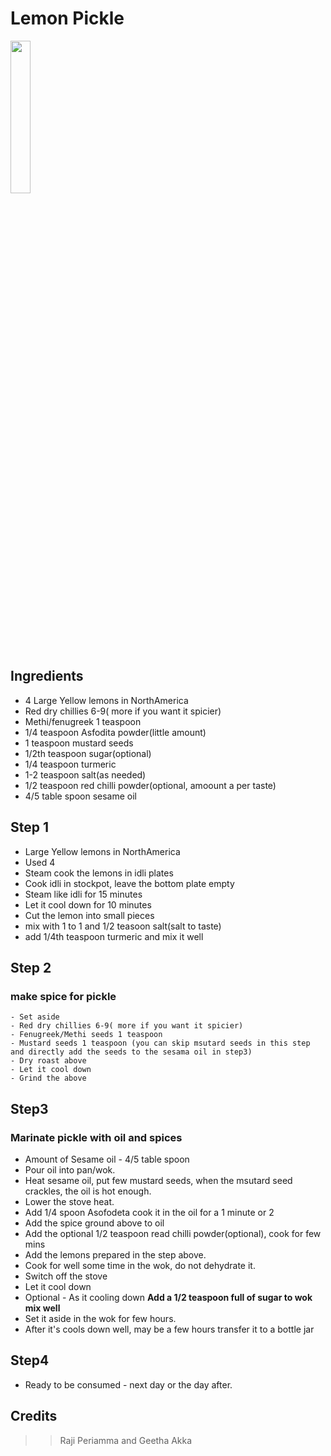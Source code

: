 # Lemon Pickle
<img src="https://github.com/paramraghavan/cookbook/assets/52529498/7cc45a55-7c68-4faf-807b-979c4c57977b"  width="25%" height="25%">

## Ingredients
- 4 Large Yellow lemons in NorthAmerica
- Red dry chillies 6-9( more if you want it spicier) 
- Methi/fenugreek 1 teaspoon
- 1/4 teaspoon Asfodita powder(little amount)
- 1 teaspoon mustard seeds
- 1/2th teaspoon sugar(optional)
- 1/4 teaspoon turmeric
- 1-2 teaspoon salt(as needed)
- 1/2 teaspoon red chilli powder(optional, amoount a per taste)
- 4/5 table spoon sesame oil
  
## Step 1
- Large Yellow lemons in NorthAmerica
- Used 4
- Steam cook the lemons in idli plates
- Cook idli  in stockpot, leave the bottom plate empty
- Steam like idli for 15 minutes
- Let it cool down for 10 minutes
- Cut the lemon into small pieces
- mix with 1 to 1 and 1/2 teasoon salt(salt to taste)
- add 1/4th teaspoon turmeric and mix it well



## Step 2
### make spice for pickle
```
- Set aside
- Red dry chillies 6-9( more if you want it spicier) 
- Fenugreek/Methi seeds 1 teaspoon
- Mustard seeds 1 teaspoon (you can skip msutard seeds in this step and directly add the seeds to the sesama oil in step3)
- Dry roast above
- Let it cool down
- Grind the above
```

## Step3
### Marinate pickle with oil and spices
- Amount of Sesame oil  - 4/5 table spoon
- Pour oil into pan/wok.
- Heat sesame oil, put few mustard seeds, when the msutard seed crackles, the oil is hot enough.
- Lower the stove heat.
- Add 1/4 spoon Asofodeta cook it in the oil for a 1 minute or 2
- Add the spice ground above to oil
- Add the optional 1/2 teaspoon read chilli powder(optional), cook for few mins
- Add the lemons prepared  in the step above.
- Cook for well some time in the wok, do not dehydrate it.
- Switch off the stove
- Let it cool down
- Optional - As it cooling down **Add a 1/2 teaspoon full of sugar to wok mix well**
- Set it aside in the wok for few hours.
- After it's cools down well, may be a few hours transfer it to a bottle jar

## Step4
- Ready to be consumed - next day or the day after.

## Credits
>> Raji Periamma and Geetha Akka
